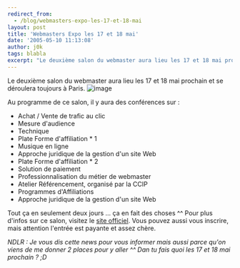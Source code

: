 ```yaml
---
redirect_from:
  - /blog/webmasters-expo-les-17-et-18-mai
layout: post
title: 'Webmasters Expo les 17 et 18 mai'
date: '2005-05-10 11:13:08'
author: j0k
tags: blabla
excerpt: "Le deuxième salon du webmaster aura lieu les 17 et 18 mai prochain et se déroulera toujours à Paris.     \n )"
---
```


Le deuxième salon du webmaster aura lieu les 17 et 18 mai prochain et se déroulera toujours à Paris.
 ![image](https://www.webmasters-expo.com/logos-salon/468x60_WME_1.gif)

Au programme de ce salon, il y aura des conférences sur :

* Achat / Vente de trafic au clic
* Mesure d'audience
* Technique
* Plate Forme d'affiliation * 1
* Musique en ligne
* Approche juridique de la gestion d'un site Web
* Plate Forme d'affiliation * 2
* Solution de paiement
* Professionnalisation du métier de webmaster
* Atelier Référencement, organisé par la CCIP
* Programmes d'Affiliations
* Approche juridique de la gestion d'un site Web

Tout ça en seulement deux jours ... ça en fait des choses ^^   Pour plus d'infos sur ce salon, visitez le [site officiel](http://www.webmasters-expo.com/). Vous pouvez aussi vous inscrire, mais attention l'entrée est payante et assez chère.

*NDLR : Je vous dis cette news pour vous informer mais aussi parce qu'on viens de me donner 2 places pour y aller ^^   Dan tu fais quoi les 17 et 18 mai prochain ? ;D*
